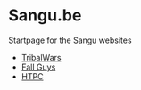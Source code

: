 Sangu.be
========

Startpage for the Sangu websites
- [TribalWars](https://github.com/SanguPackage/site-new)
- [Fall Guys](https://github.com/SanguPackage/fallguys)
- [HTPC](https://github.com/SanguPackage/htpc)

